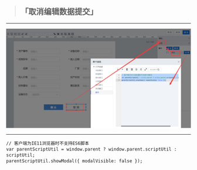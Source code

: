 > ## **「取消编辑数据提交」**

---

![取消编辑数据提交](assets/img/DeviceInfo-PageDesign-objectService-dataCancelEdit.png "取消编辑数据提交")

---

```JS
// 客户端为IE11浏览器时不支持ES6脚本
var parentScriptUtil = window.parent ? window.parent.scriptUtil : scriptUtil;
parentScriptUtil.showModal({ modalVisible: false });
```